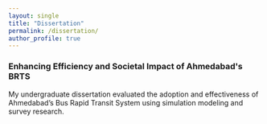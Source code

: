 ```yaml
---
layout: single
title: "Dissertation"
permalink: /dissertation/
author_profile: true
---
```


### Enhancing Efficiency and Societal Impact of Ahmedabad's BRTS

My undergraduate dissertation evaluated the adoption and effectiveness of Ahmedabad’s Bus Rapid Transit System using simulation modeling and survey research.
